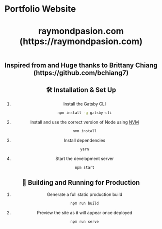 <h1>Portfolio Website</h1>
  
<div align="center">
  
<h1 align="center">
  raymondpasion.com (https://raymondpasion.com)
</h1>


<p align="center">
  <a href="https://app.netlify.com/sites/brittanychiang/deploys" target="_blank">
    <img src="" />
  </a>
</p>


<h2> Inspired from and Huge thanks to Brittany Chiang (https://github.com/bchiang7) </h2>
   
  </a>


## 🛠 Installation & Set Up

1. Install the Gatsby CLI

   ```sh
   npm install -g gatsby-cli
   ```

2. Install and use the correct version of Node using [NVM](https://github.com/nvm-sh/nvm)

   ```sh
   nvm install
   ```

3. Install dependencies

   ```sh
   yarn
   ```

4. Start the development server

   ```sh
   npm start
   ```

## 🚀 Building and Running for Production

1. Generate a full static production build

   ```sh
   npm run build
   ```

1. Preview the site as it will appear once deployed

   ```sh
   npm run serve
   ```
